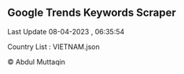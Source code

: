 

## Google Trends Keywords Scraper 
 
Last Update 08-04-2023 , 06:35:54

Country List :
VIETNAM.json



© Abdul Muttaqin 
